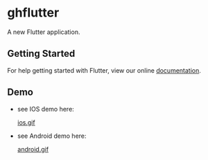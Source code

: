 # ghflutter

A new Flutter application.

## Getting Started

For help getting started with Flutter, view our online
[documentation](https://flutter.io/).

## Demo

- see IOS demo here:
    
    [ios.gif](https://www.z4a.net/image/UIimVP)
- see Android demo here:

    [android.gif](https://www.z4a.net/image/UIcz6h)
